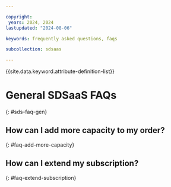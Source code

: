 ```yaml
---

copyright:
 years: 2024, 2024
lastupdated: "2024-08-06"

keywords: frequently asked questions, faqs

subcollection: sdsaas

---
```


{{site.data.keyword.attribute-definition-list}}

# General SDSaaS FAQs
{: #sds-faq-gen}

## How can I add more capacity to my order?
{: #faq-add-more-capacity}



## How can I extend my subscription?
{: #faq-extend-subscription}


